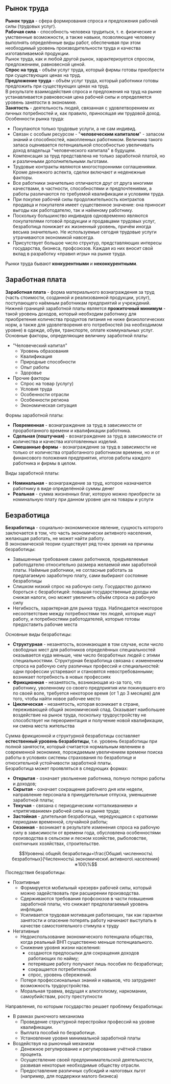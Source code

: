 ## Рынок труда
**Рынок труда** - сфера формирования спроса и предложения рабочей силы (трудовых услуг).  
**Рабочая сила** - способность человека трудиться, т. е. физические и умственные возможности, а также навыки, позволяющие человеку выполнять определённые виды работ, обеспечивая при этом необходимый уровень производительности труда и качества изготавливаемой продукции.  
Рынок труда, как и любой другой рынок, характеризуется спросом, предложением, равновесной ценой.  
**Спрос на труд** - объём услуг труда, который фирмы готовы приобрести при существующих ценах на труд.  
**Предложение труда** - объём услуг труда, который работники готовы предложить при существующих ценах на труд.  
В результате взаимодействия спроса и предложения на труд на рынке устанавливается равновесная цена рабочей силы и определяется уровень занятости в экономике.  
**Занятость** - деятельность людей, связанная с удовлетворением их личных потребностей и, как правило, приносящая им трудовой доход.  
Особенности рынка труда:
- Покупаются только трудовые услуги, а не сам индивид.
- Связан с особым ресурсом - "**человеческим капиталом**" - запасом знаний и способностей, накопленных работником. Величина такого запаса оценивается потенциальной способностью увеличивать доход владельца "человеческого капитала" в будущем.
- Компенсация за труд представлена не только заработной платой, но и различными дополнительными льготами.
- Трудовые контракты являются многосторонними соглашениями. Кроме денежного аспекта, сделки включают и неденежные факторы.
- Все работники значительно отличаются друг от друга многими качествами, в частности, способностями и предпочтениями, а работы различаются по требуемой квалификации и условиям труда.
- При покупке рабочей силы продолжительность контрактов продавца и покупателя имеет существенное значение: она приносит выгоды как работодателю, так и наёмному работнику.
- Поскольку большинство индивидов одновременно являются покупателями готовой продукции и продавцами трудовых услуг, безработица понижает их жизненный уровень, причём иногда весьма значительно. Не используемые сегодня трудовые услуги утрачиваются экономикой навсегда.
- Присутствует большое число структур, представляющих интересы государства, бизнеса, профсоюзов. Каждая из них вносит свой вклад в разработку «правил игры» на рынке труда.
  
Рынки труда бывают **конкурентными** и **неконкурентными**.  
## Заработная плата
**Заработная плата** - форма материального вознаграждения за труд (часть стоимости, созданной и реализованной продукции, услуг), поступающего наёмным работникам предприятий и учреждений.  
Нижней границей заработной платы является **прожиточный минимум** - такой уровень доходов, который необходим работнику для приобретения количества продуктов питания не ниже физиологических норм, а также для удовлетворения его потребностей (на необходимом уровне) в одежде, обуви, транспорте, оплате коммунальных услуг.  
Основные факторы, определяющие величину заработной платы:
- "Человеческий капитал"
	- Уровень образования
	- Квалификация
	- Природные способности
	- Опыт работы
	- Здоровье
- Прочие факторы
	- Спрос на товар (услугу)
	- Условия труда
	- Особенности отрасли
	- Особенности региона
	- Экономическая ситуация
  
Формы заработной платы:
- **Повременная** - вознаграждение за труд в зависимости от проработанного времени и квалификации работника.
- **Сдельная (поштучная)** - вознаграждение за труд в зависимости от количества и качества изготовленных изделий.
- **Смешанные формы** - вознаграждение за труд в зависимости не только от количества отработанного работником времени, но и от финансового положения предприятия, итогов работы каждого работника и фирмы в целом.
  
Виды заработной платы:
- **Номинальная** - вознаграждение за труд, которое назначается работнику в виде определённой суммы денег
- **Реальная** - сумма жизненных благ, которую можно приобрести за номинальную плату при данном уровне цен на товары и услуги
## Безработица
**Безработица** - социально-экономическое явление, сущность которого заключается в том, что часть экономически активного населения, желающая работать, не может найти работу.  
В экономической теории существует ряд точек зрения на причины безработицы:
- Завышенные требования самих работников, предъявляемые работодателю относительно размера желаемой ими заработной платы. Наёмные работники, не согласные работать за предлагаемую заработную плату, сами выбирают состояние безработицы
- Слишком низкий спрос на рабочую силу. Государство должно бороться с безработицей: повышая государственные доходы или снижая налоги, оно может увеличить объём спроса на рабочую силу
- Негибкость, характерная для рынка труда. Наблюдается некоторое несоответствие между потребностями тех людей, которые ищут работу, и потребностями работодателей, которые готовы предоставить рабочие места
  
Основные виды безработицы:
- **Структурная** - незанятость, возникающая в том случае, если число свободных мест для работников определённых специальностей оказывается куда меньше, чем число безработных людей с этими специальностями. Структурная безработица связана с изменением спроса на рабочую силу различных профессий и специальностей: одни профессии устаревают и становятся невостребованными; возникает потребность в новых профессиях
- **Фрикционная** - незанятость, возникающая из-за того, что работнику, уволенному со своего предприятия или покинувшего его по своей воле, требуется некоторое время (от 1 до 3 месяцев) для того, чтобы найти новое рабочее место
- **Циклическая** - незанятость, которая возникает в стране, переживающей общий экономический спад. Оказывает наибольшее воздействие на рынок труда, поскольку трудоустройству не способствует ни переориентация и получение новой квалификации, ни смена места жительства
  
Сумма фрикционной и структурной безработицы составляет **естественный уровень безработицы**, т.е. уровень безработицы при полной занятости, который считается нормальным явлением в современной экономике, порождаемым увеличением времени поиска работы в условиях системы страхования по безработице и относительной устойчивости заработной платы.  
Безработица может проявляться в следующих формах:
- **Открытая** - означает увольнение работника, полную потерю работы и доходов;
- **Скрытая** - означает сокращение рабочего дня или недели, направление персонала в принудительные отпуска, уменьшение заработной платы;
- **Текучая** - связана с периодическим «отталкиванием» и «притягиванием» рабочей силы на рынке труда;
- **Застойная** - длительная безработица, чередующаяся с краткими периодами временной, случайной работы;
- **Сезонная** - возникает в результате изменения спроса на рабочую силу в зависимости от времени года, обусловлена особенностями производства в сельском и лесном хозяйстве, рыболовстве, охотничьих хозяйствах, строительстве.
  
$$Уровень\ общей\ безработицы=\frac{Общая\ численность\ безработных}{Численность\ экономически\ активного\ населения}∗100\%$$
Последствия безработицы:
- Позитивные
	- Формируется мобильный «резерв» рабочей силы, который можно задействовать при расширении производства. 
	- Сдерживаются требования профсоюзов в части повышения заработной платы, что снижает предполагаемый уровень инфляции.
	- Усиливается трудовая мотивация работающих, так как гарантии занятости и опасение потерять работу начинают выступать в качестве самостоятельного стимула к труду
- Негативные
	- Недоиспользование экономического потенциала общества, когда реальный ВНП существенно меньше потенциального.
	- Снижение уровня жизни населения:
		- создаются предпосылки для сокращения доходов работающих по найму;
		- потерявшие работу получают лишь пособия по безработице;
		- сокращается потребительский
		- спрос, уровень сбережений. 
	- Потеря профессиональных знаний и навыков, что затрудняет возможность трудоустройства.
	- Моральная травма, ведущая к алкоголизму, наркомании, самоубийствам, росту преступности
  
Направления, по которым государство решает проблему безработицы:
- В рамках рыночного механизма
	- Проведение структурной перестройки профессий на уровне квалификации.
	- Выплата пособий по безработице.
	- Установление уровня минимальной заработной платы
- Воздействуя на рыночный механизм
	- Денежное регулирование и регулирование учётной ставки процента.
	- Осуществление своей предпринимательской деятельности, развивая некоторые необходимые обществу отрасли.
	- Предоставление различных субсидий и налоговых льгот (например, для поддержки малого бизнеса)